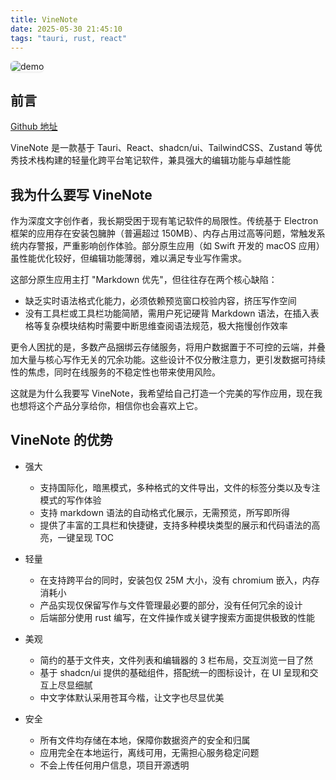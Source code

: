 ```yaml
---
title: VineNote
date: 2025-05-30 21:45:10
tags: "tauri, rust, react"
---
```


<img src="https://img.alicdn.com/imgextra/i1/O1CN01kT9jMJ27VpYqXreD2_!!6000000007803-1-tps-2600-1600.gif" style="border-radius:6px;box-shadow:0 1px 3px 0 var(--tw-shadow-color, #0000001a)" alt="demo" />

## 前言

[Github 地址](https://github.com/NealST/VineNote)

VineNote 是一款基于 Tauri、React、shadcn/ui、TailwindCSS、Zustand 等优秀技术栈构建的轻量化跨平台笔记软件，兼具强大的编辑功能与卓越性能

## 我为什么要写 VineNote

作为深度文字创作者，我长期受困于现有笔记软件的局限性。传统基于 Electron 框架的应用存在安装包臃肿（普遍超过 150MB）、内存占用过高等问题，常触发系统内存警报，严重影响创作体验。部分原生应用（如 Swift 开发的 macOS 应用）虽性能优化较好，但编辑功能薄弱，难以满足专业写作需求。

这部分原生应用主打 "Markdown 优先"，但往往存在两个核心缺陷：

* 缺乏实时语法格式化能力，必须依赖预览窗口校验内容，挤压写作空间
* 没有工具栏或工具栏功能简陋，需用户死记硬背 Markdown 语法，在插入表格等复杂模块结构时需要中断思维查阅语法规范，极大拖慢创作效率

更令人困扰的是，多数产品捆绑云存储服务，将用户数据置于不可控的云端，并叠加大量与核心写作无关的冗余功能。这些设计不仅分散注意力，更引发数据可持续性的焦虑，同时在线服务的不稳定性也带来使用风险。

这就是为什么我要写 VineNote，我希望给自己打造一个完美的写作应用，现在我也想将这个产品分享给你，相信你也会喜欢上它。

## VineNote 的优势

* 强大
  * 支持国际化，暗黑模式，多种格式的文件导出，文件的标签分类以及专注模式的写作体验
  * 支持 markdown 语法的自动格式化展示，无需预览，所写即所得
  * 提供了丰富的工具栏和快捷键，支持多种模块类型的展示和代码语法的高亮，一键呈现 TOC

* 轻量
  * 在支持跨平台的同时，安装包仅 25M 大小，没有 chromium 嵌入，内存消耗小
  * 产品实现仅保留写作与文件管理最必要的部分，没有任何冗余的设计
  * 后端部分使用 rust 编写，在文件操作或关键字搜索方面提供极致的性能

* 美观
  * 简约的基于文件夹，文件列表和编辑器的 3 栏布局，交互浏览一目了然
  * 基于 shadcn/ui 提供的基础组件，搭配统一的图标设计，在 UI 呈现和交互上尽显细腻
  * 中文字体默认采用苍耳今楷，让文字也尽显优美

* 安全
  * 所有文件均存储在本地，保障你数据资产的安全和归属
  * 应用完全在本地运行，离线可用，无需担心服务稳定问题
  * 不会上传任何用户信息，项目开源透明
